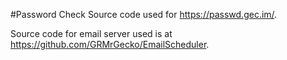 #Password Check
Source code used for https://passwd.gec.im/.

Source code for email server used is at https://github.com/GRMrGecko/EmailScheduler.